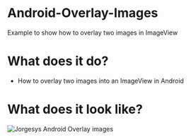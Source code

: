 # Android-Overlay-Images
Example to show how to overlay two images in ImageView

# What does it do?

* How to overlay two images into an ImageView in Android

# What does it look like?

![Jorgesys Android Overlay images](https://i.stack.imgur.com/dClC8.png)
